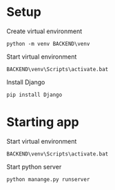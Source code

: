 # Setup
Create virtual environment
```
python -m venv BACKEND\venv
```

Start virtual environment
```
BACKEND\venv\Scripts\activate.bat
```

Install Django
```
pip install Django
```


# Starting app
Start virtual environment
```
BACKEND\venv\Scripts\activate.bat
```

Start python server
```
python manange.py runserver
```